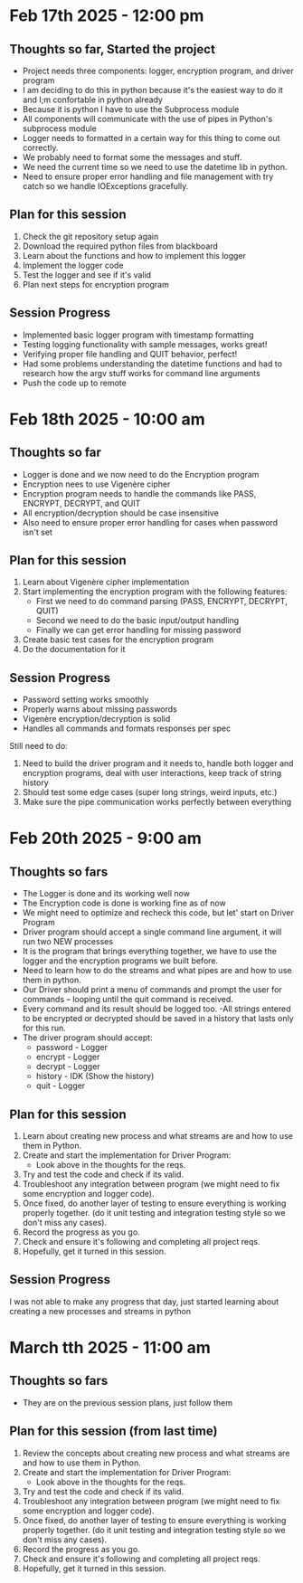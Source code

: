 # Feb 17th 2025 - 12:00 pm

## Thoughts so far, Started the project
- Project needs three components: logger, encryption program, and driver program
- I am deciding to do this in python because it's the easiest way to do it and I;m confortable in python already
- Because it is python I have to use the Subprocess module
- All components will communicate with the use of pipes in Python's subprocess module
- Logger needs to formatted in a certain way for this thing to come out correctly.
- We probably need to format some the messages and stuff.
- We need the current time so we need to use the datetime lib in python.
- Need to ensure proper error handling and file management with try catch so we handle IOExceptions gracefully.

## Plan for this session
1. Check the git repository setup again
2. Download the required python files from blackboard
1. Learn about the functions and how to implement this logger
2. Implement the logger code
3. Test the logger and see if it's valid
4. Plan next steps for encryption program

## Session Progress
- Implemented basic logger program with timestamp formatting
- Testing logging functionality with sample messages, works great!
- Verifying proper file handling and QUIT behavior, perfect!
- Had some problems understanding the datetime functions and had to research how the argv stuff works for command line arguments
- Push the code up to remote



# Feb 18th 2025 - 10:00 am

## Thoughts so far
- Logger is done and we now need to do the Encryption program
- Encryption nees to use Vigenère cipher
- Encryption program needs to handle the commands like PASS, ENCRYPT, DECRYPT, and QUIT
- All encryption/decryption should be case insensitive
- Also need to ensure proper error handling for cases when password isn't set

## Plan for this session
1. Learn about Vigenère cipher implementation
2. Start implementing the encryption program with the following features:
   - First we need to do command parsing (PASS, ENCRYPT, DECRYPT, QUIT)
   - Second we need to do the basic input/output handling
   - Finally we can get error handling for missing password
3. Create basic test cases for the encryption program
4. Do the documentation for it

## Session Progress
- Password setting works smoothly
- Properly warns about missing passwords
- Vigenère encryption/decryption is solid
- Handles all commands and formats responses per spec

Still need to do:
1. Need to build the driver program and it needs to, handle both logger and encryption programs, deal with user interactions, keep track of string history
2. Should test some edge cases (super long strings, weird inputs, etc.)
3. Make sure the pipe communication works perfectly between everything






# Feb 20th 2025 - 9:00 am

## Thoughts so fars
- The Logger is done and its working well now
- The Encryption code is done is working fine as of now
- We might need to optimize and recheck this code, but let' start on Driver Program
- Driver program should accept a single command line argument, it will run two NEW processes
- It is the program that brings everything together, we have to use the logger and the encryption programs we built before.
- Need to learn how to do the streams and what pipes are and how to use them in python.
- Our Driver should print a menu of commands and prompt the user
for commands – looping until the quit command is received.
- Every command and its result should be logged too.
-All strings entered to be encrypted or decrypted should be saved in a history
that lasts only for this run.
- The driver program should accept:
   - password - Logger
   - encrypt - Logger
   - decrypt - Logger
   - history - IDK (Show the history)
   - quit - Logger

## Plan for this session
1. Learn about creating new process and what streams are and how to use them in Python.
2. Create and start the implementation for Driver Program:
   - Look above in the thoughts for the reqs. 
3. Try and test the code and check if its valid. 
4. Troubleshoot any integration between program (we might need to fix some encryption and logger code).
5. Once fixed, do another layer of testing to ensure everything is working properly together. (do it unit testing  and integration testing style so we don't miss any cases).
6. Record the progress as you go.
7. Check and ensure it's following and completing all project reqs.
7. Hopefully, get it turned in this session.


## Session Progress

I was not able to make any progress that day, just started learning about creating a new processes and streams in python




# March tth 2025 - 11:00 am

## Thoughts so fars
- They are on the previous session plans, just follow them

## Plan for this session (from last time)
1. Review the concepts about creating new process and what streams are and how to use them in Python.
2. Create and start the implementation for Driver Program:
   - Look above in the thoughts for the reqs. 
3. Try and test the code and check if its valid. 
4. Troubleshoot any integration between program (we might need to fix some encryption and logger code).
5. Once fixed, do another layer of testing to ensure everything is working properly together. (do it unit testing  and integration testing style so we don't miss any cases).
6. Record the progress as you go.
7. Check and ensure it's following and completing all project reqs.
7. Hopefully, get it turned in this session.


